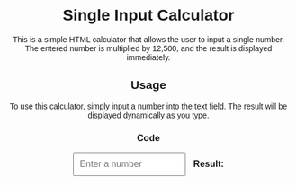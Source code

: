 # Single Input Calculator

This is a simple HTML calculator that allows the user to input a single number. The entered number is multiplied by 12,500, and the result is displayed immediately.

## Usage

To use this calculator, simply input a number into the text field. The result will be displayed dynamically as you type.

### Code

<!DOCTYPE html>
<html lang="en">
<head>
    <meta charset="UTF-8">
    <meta name="viewport" content="width=device-width, initial-scale=1.0">
    <title>Simple Calculator</title>
    <style>
        body {
            font-family: Arial, sans-serif;
            text-align: center;
            margin-top: 100px;
        }
        .calculator {
            display: inline-block;
            margin: auto;
        }
        input[type="number"] {
            padding: 10px;
            font-size: 16px;
            margin-right: 10px;
            width: 200px;
        }
        .result {
            display: inline-block;
            font-size: 16px;
            font-weight: bold;
        }
    </style>
</head>
<body>
    <div class="calculator">
        <input type="number" id="inputNumber" placeholder="Enter a number" oninput="calculate()">
        <span class="result" id="result">Result: </span>
    </div>
    <script>
        function calculate() {
            const input = document.getElementById('inputNumber').value;
            const result = input * 12500;
            document.getElementById('result').textContent = `Result: ${result}`;
        }
    </script>
</body>
</html>
